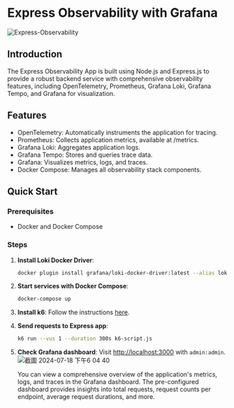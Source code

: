 # Express Observability with Grafana
![Express-Observability](https://github.com/user-attachments/assets/c51c0f44-6c78-4e70-bbff-b1317adb5524)

## Introduction

The Express Observability App is built using Node.js and Express.js to provide a robust backend service with comprehensive observability features, including OpenTelemetry, Prometheus, Grafana Loki, Grafana Tempo, and Grafana for visualization.

## Features

- OpenTelemetry: Automatically instruments the application for tracing.
- Prometheus: Collects application metrics, available at /metrics.
- Grafana Loki: Aggregates application logs.
- Grafana Tempo: Stores and queries trace data.
- Grafana: Visualizes metrics, logs, and traces.
- Docker Compose: Manages all observability stack components.

## Quick Start

### Prerequisites

- Docker and Docker Compose

### Steps

1. **Install Loki Docker Driver**:
    ```bash
    docker plugin install grafana/loki-docker-driver:latest --alias loki --grant-all-permissions
    ```

2. **Start services with Docker Compose**:
    ```bash
    docker-compose up
    ```

3. **Install k6**:
    Follow the instructions [here](https://k6.io/docs/getting-started/installation/).

4. **Send requests to Express app**:
    ```bash
    k6 run --vus 1 --duration 300s k6-script.js
    ```

5. **Check Grafana dashboard**:
    Visit [http://localhost:3000](http://localhost:3000) with `admin:admin`.
![截圖 2024-07-18 下午6 04 40](https://github.com/user-attachments/assets/773bbc3a-2a3f-40c7-b962-726adb1fee99)

   You can view a comprehensive overview of the application's metrics, logs, and traces in the Grafana dashboard. The pre-configured dashboard provides insights into total requests, request counts per endpoint, average request durations, and more.


   

